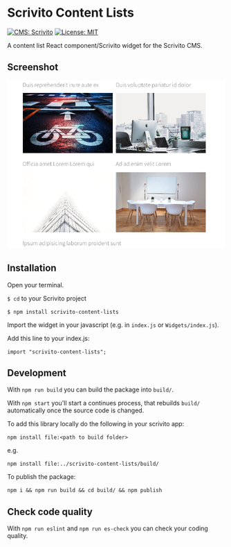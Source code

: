 # Scrivito Content Lists
[![CMS: Scrivito](https://img.shields.io/badge/CMS-Scrivito-brightgreen.svg)](https://scrivito.com) [![License: MIT](https://img.shields.io/badge/License-MIT-blue.svg)](https://opensource.org/licenses/MIT)

A content list React component/Scrivito widget for the Scrivito CMS.

## Screenshot

![Screenshot](https://raw.githubusercontent.com/mdwp/scrivito-content-lists/master/content-list-screenshot.png)

## Installation

Open your terminal.

`$ cd` to your Scrivito project

```
$ npm install scrivito-content-lists
```

Import the widget in your javascript (e.g. in `index.js` or `Widgets/index.js`).

Add this line to your index.js:

```
import "scrivito-content-lists";
```

## Development

With `npm run build` you can build the package into `build/`.

With `npm start` you'll start a continues process, that rebuilds `build/` automatically once the source code is changed.

To add this library locally do the following in your scrivito app:

```
npm install file:<path to build folder>
```

e.g.

```
npm install file:../scrivito-content-lists/build/
```

To publish the package:

```
npm i && npm run build && cd build/ && npm publish
```

## Check code quality

With `npm run eslint` and `npm run es-check` you can check your coding quality.



